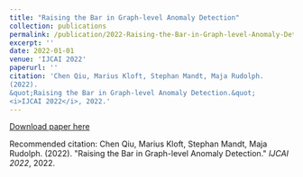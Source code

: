 ```yaml
---
title: "Raising the Bar in Graph-level Anomaly Detection"
collection: publications
permalink: /publication/2022-Raising-the-Bar-in-Graph-level-Anomaly-Detection
excerpt: ''
date: 2022-01-01
venue: 'IJCAI 2022'
paperurl: ''
citation: 'Chen Qiu, Marius Kloft, Stephan Mandt, Maja Rudolph.
(2022).
&quot;Raising the Bar in Graph-level Anomaly Detection.&quot;
<i>IJCAI 2022</i>, 2022.'
---
```



[Download paper here]()

Recommended citation: Chen Qiu, Marius Kloft, Stephan Mandt, Maja Rudolph.
(2022).
&quot;Raising the Bar in Graph-level Anomaly Detection.&quot;
<i>IJCAI 2022</i>, 2022.